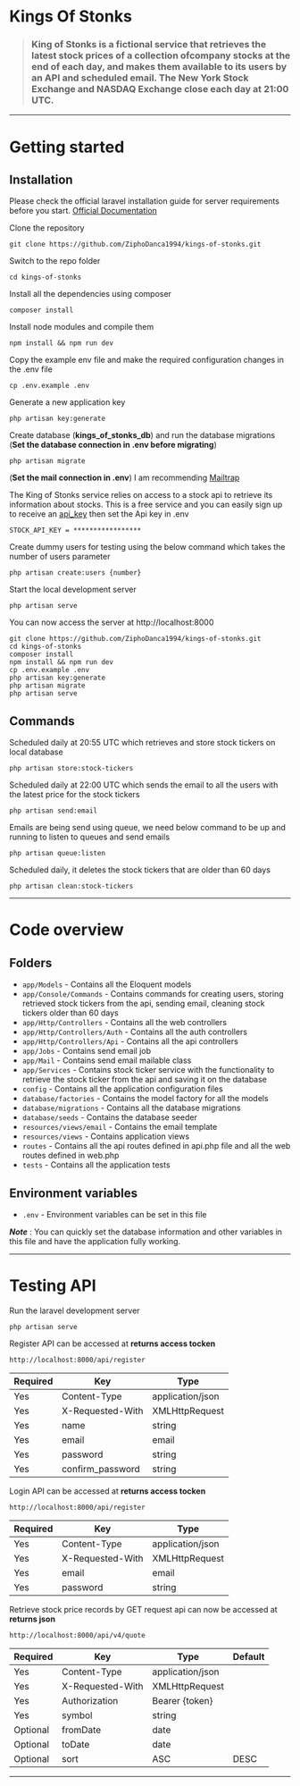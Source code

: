 # Kings Of Stonks

> ### King of Stonks is a fictional service that retrieves the latest stock prices of a collection ofcompany stocks at the end of each day, and makes them available to its users by an API and scheduled email. The New York Stock Exchange and NASDAQ Exchange close each day at 21:00 UTC.

----------

# Getting started

## Installation

Please check the official laravel installation guide for server requirements before you start. [Official Documentation](https://laravel.com/docs/10.x/installation)

Clone the repository

    git clone https://github.com/ZiphoDanca1994/kings-of-stonks.git

Switch to the repo folder

    cd kings-of-stonks

Install all the dependencies using composer

    composer install

Install node modules and compile them

    npm install && npm run dev

Copy the example env file and make the required configuration changes in the .env file

    cp .env.example .env

Generate a new application key

    php artisan key:generate

Create database (**kings_of_stonks_db**) and run the database migrations (**Set the database connection in .env before migrating**)

    php artisan migrate

(**Set the mail connection in .env**) I am recommending [Mailtrap](https://mailtrap.io)

The King of Stonks service relies on access to a stock api to retrieve its information about stocks. This is a free service and you can easily sign up to receive an [api_key](https://site.financialmodelingprep.com) then set the Api key in .env

    STOCK_API_KEY = *****************

Create dummy users for testing using the below command which takes the number of users parameter 

    php artisan create:users {number}

Start the local development server

    php artisan serve

You can now access the server at http://localhost:8000

```
git clone https://github.com/ZiphoDanca1994/kings-of-stonks.git
cd kings-of-stonks
composer install
npm install && npm run dev
cp .env.example .env
php artisan key:generate
php artisan migrate
php artisan serve
```

## Commands

Scheduled daily at 20:55 UTC which retrieves and store stock tickers on local database

    php artisan store:stock-tickers

Scheduled daily at 22:00 UTC which sends the email to all the users with the latest price for the stock tickers

    php artisan send:email

Emails are being send using queue, we need below command to be up and running to listen to queues and send emails

    php artisan queue:listen

Scheduled daily, it deletes the stock tickers that are older than 60 days

    php artisan clean:stock-tickers

----------

# Code overview

## Folders

- `app/Models` - Contains all the Eloquent models
- `app/Console/Commands` - Contains commands for creating users, storing retrieved stock tickers from the api, sending email, cleaning stock tickers older than 60 days
- `app/Http/Controllers` - Contains all the web controllers
- `app/Http/Controllers/Auth` - Contains all the auth controllers
- `app/Http/Controllers/Api` - Contains all the api controllers
- `app/Jobs` - Contains send email job
- `app/Mail` - Contains send email mailable class
- `app/Services` - Contains stock ticker service with the functionality to retrieve the stock ticker from the api and saving it on the database
- `config` - Contains all the application configuration files
- `database/factories` - Contains the model factory for all the models
- `database/migrations` - Contains all the database migrations
- `database/seeds` - Contains the database seeder
- `resources/views/email` - Contains the email template
- `resources/views` - Contains application views
- `routes` - Contains all the api routes defined in api.php file and all the web routes defined in web.php
- `tests` - Contains all the application tests

## Environment variables

- `.env` - Environment variables can be set in this file

***Note*** : You can quickly set the database information and other variables in this file and have the application fully working.

----------

# Testing API

Run the laravel development server

    php artisan serve

Register API can be accessed at **returns access tocken**

    http://localhost:8000/api/register


| **Required** 	| **Key**              	| **Type**      |
|----------	|------------------	|------------------	|
| Yes      	| Content-Type     	| application/json 	|                 
| Yes      	| X-Requested-With 	| XMLHttpRequest   	|                 
| Yes     	| name        	    | string         	|                 
| Yes       | email       	    | email            	|                 
| Yes       | password       	| string           	|                 
| Yes       | confirm_password  | string           	|

Login API can be accessed at **returns access tocken**

    http://localhost:8000/api/register


| **Required** 	| **Key**              	| **Type**      |
|----------	|------------------	|------------------	|
| Yes      	| Content-Type     	| application/json 	|                 
| Yes      	| X-Requested-With 	| XMLHttpRequest   	|                                
| Yes       | email       	    | email            	|                 
| Yes       | password       	| string           	|                 

Retrieve stock price records by GET request api can now be accessed at **returns json**

    http://localhost:8000/api/v4/quote


| **Required** 	| **Key**              	| **Type**      | **Default** |
|----------	|------------------	|------------------	|-----------------|
| Yes      	| Content-Type     	| application/json 	|                 |
| Yes      	| X-Requested-With 	| XMLHttpRequest   	|                 |
| Yes     	| Authorization    	| Bearer {token}   	|                 |
| Yes     	| symbol        	| string         	|                 |
| Optional  | fromDate       	| date             	|                 |
| Optional  | toDate       	    | date             	|                 |
| Optional  | sort       	    | ASC            	| DESC            |

----------
